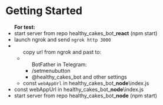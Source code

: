 # Getting Started

<ul><b>For test:</b>
    <li>start server from repo healthy_cakes_bot_<b>react</b> (npm start)</li>
    <li>launch ngrok and send <code>ngrok http 3000</code></li>
    <li><ul>copy url from ngrok and past to:</li>
        <li><ul>BotFather in Telegram:</li>
            <li>/setmenubutton</li>
            <li>@healthy_cakes_bot and other settings</li>
            </ul>
        <li>const <code>webAppUrl</code> in healthy_cakes_bot_<b>node</b>\index.js</li>
        </ul>
    <li>const webAppUrl in healthy_cakes_bot_<b>node</b>\index.js</li>
    <li>start server from repo healthy_cakes_bot_<b>node</b> (npm start)</li>
</ul>
